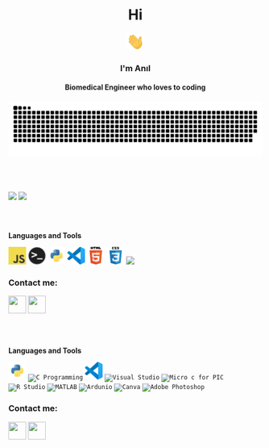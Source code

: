 <div align="center">
<h1 align="center">Hi </h1>
<div align="center"> <img width="35" src="https://github.com/1999AZZAR/1999AZZAR/blob/main/resources/img/waving.gif"> </div>
<h3 align="center">I'm Anıl </h3>
<h4 align="center">Biomedical Engineer who loves to coding </h4>
</div>

<div align="center">
  <a href="https://1999azzar.github.io/1999AZZAR/">
  <img  src="https://github.com/1999AZZAR/1999AZZAR/blob/main/resources/img/grid-snake.svg"
       alt="snake" /></a>
</div><br>
<br>
<br>

<a href="https://github.com/anilhacioglu"><img align="center" src="https://github-readme-stats.vercel.app/api?username=anilhacioglu&theme=Midnight" /></a> <a href="https://github.com/anilhacioglu"><img  align="center" src="https://github-readme-stats.vercel.app/api/top-langs/?username=anilhacioglu&bg_color=0d1117&theme=algolia&text_color=FFFFFF&title_color=FFFFFF&hide_border=true&layout=compact&langs_count=5&theme=Midnight" /></a>

<br>
<br>

**Languages and Tools**


<code><img height="35rem" src="https://raw.githubusercontent.com/github/explore/80688e429a7d4ef2fca1e82350fe8e3517d3494d/topics/javascript/javascript.png"></code>
<code><img height="35rem" src="https://raw.githubusercontent.com/github/explore/80688e429a7d4ef2fca1e82350fe8e3517d3494d/topics/terminal/terminal.png"></code>
<code><img height="35rem" src="https://raw.githubusercontent.com/github/explore/80688e429a7d4ef2fca1e82350fe8e3517d3494d/topics/python/python.png"></code>
<code><img alt="Visual Studio Code" height="35rem" src="https://raw.githubusercontent.com/github/explore/80688e429a7d4ef2fca1e82350fe8e3517d3494d/topics/visual-studio-code/visual-studio-code.png" /></code>
<code><img alt="HTML5" height="35rem" src="https://raw.githubusercontent.com/github/explore/80688e429a7d4ef2fca1e82350fe8e3517d3494d/topics/html/html.png" /></code>
<code><img alt="CSS3" height="35rem" src="https://raw.githubusercontent.com/github/explore/80688e429a7d4ef2fca1e82350fe8e3517d3494d/topics/css/css.png" /></code>
<code><img height="35rem" src="https://img.icons8.com/color/2x/bootstrap.png" /></code>



### Contact me:

<a href="https://www.linkedin.com/in/yildirim-ibrahim/" target="_blank"><img src="https://cdn-icons-png.flaticon.com/512/174/174857.png" width="35px" height="35px"></a>  <a href="mailto:yildirim.ibm@gmail.com" target="_blank"><img src="https://www.freepnglogos.com/uploads/logo-gmail-png/logo-gmail-png-gmail-icon-download-png-and-vector-1.png" width="35px" height="35px"></a>



  


<br>
<br>

**Languages and Tools**

<code><img alt="Python" height="35rem" src="https://raw.githubusercontent.com/github/explore/80688e429a7d4ef2fca1e82350fe8e3517d3494d/topics/python/python.png"></code>
<code><img alt="C Programming" height="35rem" src="https://i.hizliresim.com/pne4fqm.png"/></code>
<code><img alt="Visual Studio Code" height="35rem" src="https://raw.githubusercontent.com/github/explore/80688e429a7d4ef2fca1e82350fe8e3517d3494d/topics/visual-studio-code/visual-studio-code.png" /></code>
<code><img alt="Visual Studio" height="35rem" src="https://upload.wikimedia.org/wikipedia/commons/thumb/5/59/Visual_Studio_Icon_2019.svg/1200px-Visual_Studio_Icon_2019.svg.png"/></code>
<code><img alt="Micro c for PIC" height="35rem" src="https://s.getwinpcsoft.com/icons/png/48/5315/5315737.png"></code>
<code><img alt="R Studio" height="35rem" src="https://i.hizliresim.com/7yw5e56.png"/></code>
<code><img alt="MATLAB" height="35rem" src="https://upload.wikimedia.org/wikipedia/commons/thumb/2/21/Matlab_Logo.png/667px-Matlab_Logo.png"/></code>
<code><img alt="Ardunio" height="35rem" src="https://play-lh.googleusercontent.com/JZkr__oWPAYqKX9pm2-MX-Lp8IZVMVEGIh6rE2e7UqKYh20XVz96SLSgP6qaFeCMr3RR"/></code>
<code><img alt="Canva" height="35rem" src="https://www.apkmirror.com/wp-content/uploads/2019/03/5c918b5c14965.png"/></code>
<code><img alt="Adobe Photoshop" height="35rem" src="https://upload.wikimedia.org/wikipedia/commons/thumb/a/af/Adobe_Photoshop_CC_icon.svg/2101px-Adobe_Photoshop_CC_icon.svg.png"/></code>




### Contact me:

<a href="https://www.linkedin.com/in/an%C4%B1l-hac%C4%B1o%C4%9Flu-3ab913172/" target="_blank"><img src="https://cdn-icons-png.flaticon.com/512/174/174857.png" width="35px" height="35px"></a>  <a href="mailto:anilhacioglu02@gmail.com" target="_blank"><img src="https://www.freepnglogos.com/uploads/logo-gmail-png/logo-gmail-png-gmail-icon-download-png-and-vector-1.png" width="35px" height="35px"></a>
